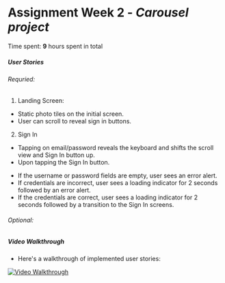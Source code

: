 # Assignment Week 2 - *Carousel project*

Time spent: **9** hours spent in total

##### User Stories
###### Requried:
1. Landing Screen: 
- Static photo tiles on the initial screen.
- User can scroll to reveal sign in buttons.
2. Sign In
* Tapping on email/password reveals the keyboard and shifts the scroll view and Sign In button up.
* Upon tapping the Sign In button.
- If the username or password fields are empty, user sees an error alert.
- If credentials are incorrect, user sees a loading indicator for 2 seconds followed by an error alert.
- If the credentials are correct, user sees a loading indicator for 2 seconds followed by a transition to the Sign In screens.

###### Optional:

##### Video Walkthrough 
- Here's a walkthrough of implemented user stories:

<a href="dropbox-demo.gif" target="_blank"><img src='carousel-demo.gif' title='Video Walkthrough' width='' alt='Video Walkthrough' /></a>






